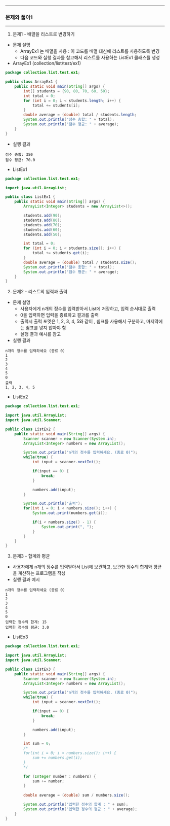 -----
### 문제와 풀이1
-----
1. 문제1 - 배열을 리스트로 변경하기
  - 문제 설명
    + ArrayEx1 는 배열을 사용 : 이 코드를 배열 대신에 리스트를 사용하도록 변경
    + 다음 코드와 실행 결과를 참고해서 리스트를 사용하는 ListEx1 클래스를 생성
  - ArrayEx1 (collection/list/test/ex1)
```java
package collection.list.test.ex1;

public class ArrayEx1 {
    public static void main(String[] args) {
        int[] students = {90, 80, 70, 60, 50};
        int total = 0;
        for (int i = 0; i < students.length; i++) {
            total += students[i];
        }
        double average = (double) total / students.length;
        System.out.println("점수 총합: " + total);
        System.out.println("점수 평균: " + average);
    }
}
```
  - 실행 결과
```
점수 총합: 350
점수 평균: 70.0
```
  - ListEx1
```java
package collection.list.test.ex1;

import java.util.ArrayList;

public class ListEx1 {
    public static void main(String[] args) {
        ArrayList<Integer> students = new ArrayList<>();

        students.add(90);
        students.add(80);
        students.add(70);
        students.add(60);
        students.add(50);

        int total = 0;
        for (int i = 0; i < students.size(); i++) {
            total += students.get(i);
        }
        double average = (double) total / students.size();
        System.out.println("점수 총합: " + total);
        System.out.println("점수 평균: " + average);
    }
}
```

2. 문제2 - 리스트의 입력과 출력
  - 문제 설명
    + 사용자에게 n개의 정수를 입력받아서 List에 저장하고, 입력 순서대로 출력
    + 0을 입력하면 입력을 종료하고 결과를 출력
    + 출력시 출력 포멧은 1, 2, 3, 4, 5와 같이 , 쉼표를 사용해서 구분하고, 마지막에는 쉼표를 넣지 않아야 함
    + 실행 결과 예시를 참고
  - 실행 결과
```
n개의 정수를 입력하세요 (종료 0)
1
2
3
4
5
0
출력
1, 2, 3, 4, 5
```
  - ListEx2
```java
package collection.list.test.ex1;

import java.util.ArrayList;
import java.util.Scanner;

public class ListEx2 {
    public static void main(String[] args) {
        Scanner scanner = new Scanner(System.in);
        ArrayList<Integer> numbers = new ArrayList();

        System.out.println("n개의 정수를 입력하세요. (종료 0)");
        while(true) {
            int input = scanner.nextInt();

            if(input == 0) {
                break;
            }

            numbers.add(input);
        }

        System.out.println("출력");
        for(int i = 0; i < numbers.size(); i++) {
            System.out.print(numbers.get(i));

            if(i < numbers.size() - 1) {
                System.out.print(", ");
            }
        }
    }
}
```

3. 문제3 - 합계와 평균
  - 사용자에게 n개의 정수를 입력받아서 List에 보관하고, 보관한 정수의 합계와 평균을 계산하는 프로그램을 작성
  - 실행 결과 예시
```
n개의 정수를 입력하세요 (종료 0)
1
2
3
4
5
0
입력한 정수의 합계: 15
입력한 정수의 평균: 3.0
```
  - ListEx3
```java
package collection.list.test.ex1;

import java.util.ArrayList;
import java.util.Scanner;

public class ListEx3 {
    public static void main(String[] args) {
        Scanner scanner = new Scanner(System.in);
        ArrayList<Integer> numbers = new ArrayList();

        System.out.println("n개의 정수를 입력하세요. (종료 0)");
        while(true) {
            int input = scanner.nextInt();

            if(input == 0) {
                break;
            }

            numbers.add(input);
        }

        int sum = 0;
        /*
        for(int i = 0; i < numbers.size(); i++) {
            sum += numbers.get(i);
        }
        */

        for (Integer number : numbers) {
            sum += number;
        }
        
        double average = (double) sum / numbers.size();

        System.out.println("입력한 정수의 합계 : " + sum);
        System.out.println("입력한 정수의 평균 : " + average);
    }
}
```
